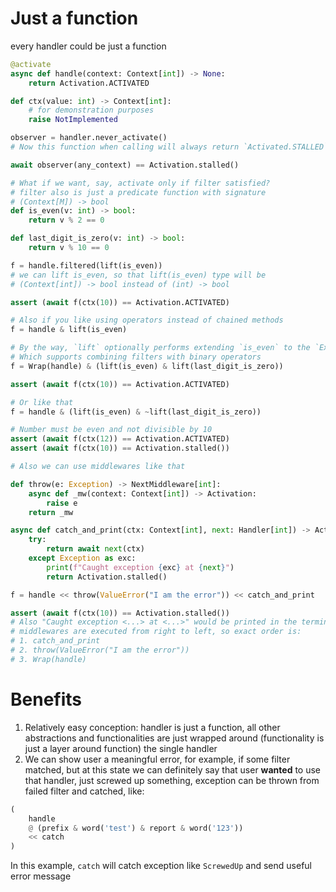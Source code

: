 # Just a function

every handler could be just a function

```python
@activate
async def handle(context: Context[int]) -> None:
    return Activation.ACTIVATED

def ctx(value: int) -> Context[int]:
    # for demonstration purposes
    raise NotImplemented

observer = handler.never_activate()
# Now this function when calling will always return `Activated.STALLED`

await observer(any_context) == Activation.stalled()

# What if we want, say, activate only if filter satisfied?
# filter also is just a predicate function with signature
# (Context[M]) -> bool
def is_even(v: int) -> bool:
    return v % 2 == 0

def last_digit_is_zero(v: int) -> bool:
    return v % 10 == 0

f = handle.filtered(lift(is_even))
# we can lift is_even, so that lift(is_even) type will be
# (Context[int]) -> bool instead of (int) -> bool

assert (await f(ctx(10)) == Activation.ACTIVATED)

# Also if you like using operators instead of chained methods
f = handle & lift(is_even)

# By the way, `lift` optionally performs extending `is_even` to the `ExtendedFilter` type
# Which supports combining filters with binary operators
f = Wrap(handle) & (lift(is_even) & lift(last_digit_is_zero))

assert (await f(ctx(10)) == Activation.ACTIVATED)

# Or like that
f = handle & (lift(is_even) & ~lift(last_digit_is_zero))

# Number must be even and not divisible by 10
assert (await f(ctx(12)) == Activation.ACTIVATED)
assert (await f(ctx(10)) == Activation.stalled())

# Also we can use middlewares like that

def throw(e: Exception) -> NextMiddleware[int]:
    async def _mw(context: Context[int]) -> Activation:
        raise e
    return _mw

async def catch_and_print(ctx: Context[int], next: Handler[int]) -> Activation:
    try:
        return await next(ctx)
    except Exception as exc:
        print(f"Caught exception {exc} at {next}")
        return Activation.stalled()

f = handle << throw(ValueError("I am the error")) << catch_and_print

assert (await f(ctx(10)) == Activation.stalled())
# Also "Caught exception <...> at <...>" would be printed in the terminal
# middlewares are executed from right to left, so exact order is:
# 1. catch_and_print
# 2. throw(ValueError("I am the error"))
# 3. Wrap(handle)
```

# Benefits

1. Relatively easy conception: handler is just a function, all other abstractions and functionalities are just wrapped around (functionality is just a layer around function) the single handler
2. We can show user a meaningful error, for example, if some filter matched, but at this state we can definitely say that user **wanted** to use that handler, just screwed up something, exception can be thrown from failed filter and catched, like:
```python
(
    handle
    @ (prefix & word('test') & report & word('123'))
    << catch
)
```
In this example, `catch` will catch exception like `ScrewedUp` and send useful error message
